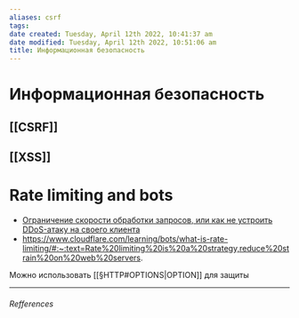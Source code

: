 ```yaml
---
aliases: csrf
tags: 
date created: Tuesday, April 12th 2022, 10:41:37 am
date modified: Tuesday, April 12th 2022, 10:51:06 am
title: Информационная безопасность
---
```


# Информационная безопасность

## [[CSRF]]
## [[XSS]]






# Rate limiting and bots
- [Ограничение скорости обработки запросов, или как не устроить DDoS-атаку на своего клиента](https://habr.com/ru/post/448438/)
- https://www.cloudflare.com/learning/bots/what-is-rate-limiting/#:~:text=Rate%20limiting%20is%20a%20strategy,reduce%20strain%20on%20web%20servers.

Можно использовать [[§HTTP#OPTIONS|OPTION]] для защиты


---

###### Refferences
